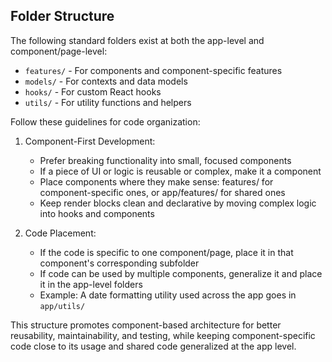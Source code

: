 ## Folder Structure
The following standard folders exist at both the app-level and component/page-level:

- `features/` - For components and component-specific features
- `models/` - For contexts and data models
- `hooks/` - For custom React hooks
- `utils/` - For utility functions and helpers

Follow these guidelines for code organization:

1. Component-First Development:
   - Prefer breaking functionality into small, focused components
   - If a piece of UI or logic is reusable or complex, make it a component
   - Place components where they make sense: features/ for component-specific ones, or app/features/ for shared ones
   - Keep render blocks clean and declarative by moving complex logic into hooks and components

2. Code Placement:
   - If the code is specific to one component/page, place it in that component's corresponding subfolder
   - If code can be used by multiple components, generalize it and place it in the app-level folders
   - Example: A date formatting utility used across the app goes in `app/utils/`

This structure promotes component-based architecture for better reusability, maintainability, and testing, while keeping component-specific code close to its usage and shared code generalized at the app level.